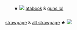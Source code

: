 # 





<p align="center">
★  <img src="https://pixels.crd.co/assets/images/gallery68/cd89185b.gif?v=99d3974e"> <a href="https://geto.atabook.org/?page=1">atabook</a> & <a href="https://guns.lol/starlord"> guns.lol </a> 
</p>
</p>


<p align="center">
<img src="https://i.imgur.com/iiQTKcJ.png" alt="" class="center"> 

</p>

<p align="center">
<a href="https://splittingfool.straw.page">strawpage</a> & <a href="https://getoguru.straw.page/">alt strawpage</a> ★ <img src="https://pixels.crd.co/assets/images/gallery72/902eb213.gif?v=99d3974e"
</p>

<p align="center">

